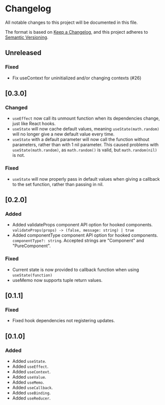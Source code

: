 # Changelog
All notable changes to this project will be documented in this file.

The format is based on [Keep a Changelog](https://keepachangelog.com/en/1.0.0/),
and this project adheres to [Semantic Versioning](https://semver.org/spec/v2.0.0.html).

## Unreleased
### Fixed
- Fix useContext for uninitialized and/or changing contexts (#26)

## [0.3.0]
### Changed
- `useEffect` now call its unmount function when its dependencies change, just like React hooks.
- `useState` will now cache default values, meaning `useState(math.random)` will no longer give a new default value every time.
- `useState` with a default parameter will now call the function without parameters, rather than with 1 nil parameter. This caused problems with `useState(math.random)`, as `math.random()` is valid, but `math.random(nil)` is not.

### Fixed
- `useState` will now properly pass in default values when giving a callback to the set function, rather than passing in nil.

## [0.2.0]
### Added
- Added validateProps component API option for hooked components. `validateProps(props) -> (false, message: string) | true`
- Added componentType component API option for hooked components. `componentType?: string`. Accepted strings are "Component" and "PureComponent".

### Fixed
- Current state is now provided to callback function when using `useState(function)`
- useMemo now supports tuple return values.

## [0.1.1]
### Fixed
- Fixed hook dependencies not registering updates.

## [0.1.0]
### Added
- Added `useState`.
- Added `useEffect`.
- Added `useContext`.
- Added `useValue`.
- Added `useMemo`.
- Added `useCallback`.
- Added `useBinding`.
- Added `useReducer`.
